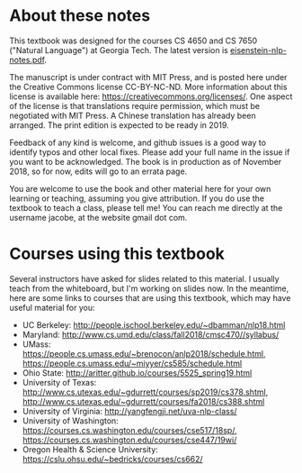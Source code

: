 # About these notes

This textbook was designed for the courses CS 4650 and CS 7650 ("Natural Language") at Georgia Tech. The latest version is [eisenstein-nlp-notes.pdf](eisenstein-nlp-notes.pdf). 

The manuscript is under contract with MIT Press, and is posted here under the Creative Commons license CC-BY-NC-ND. More information about this license is available here: https://creativecommons.org/licenses/. One aspect of the license is that translations require permission, which must be negotiated with MIT Press. A Chinese translation has already been arranged. The print edition is expected to be ready in 2019. 

Feedback of any kind is welcome, and github issues is a good way to identify typos and other local fixes. Please add your full name in the issue if you want to be acknowledged. The book is in production as of November 2018, so for now, edits will go to an errata page.

You are welcome to use the book and other material here for your own learning or teaching, assuming you give attribution. If you do use the textbook to teach a class, please tell me! You can reach me directly at the username jacobe, at the website gmail dot com.

# Courses using this textbook

Several instructors have asked for slides related to this material. I usually teach from the whiteboard, but I'm working on slides now. In the meantime, here are some links to courses that are using this textbook, which may have useful material for you:

- UC Berkeley: http://people.ischool.berkeley.edu/~dbamman/nlp18.html
- Maryland: http://www.cs.umd.edu/class/fall2018/cmsc470//syllabus/
- UMass: https://people.cs.umass.edu/~brenocon/anlp2018/schedule.html, https://people.cs.umass.edu/~miyyer/cs585/schedule.html
- Ohio State: http://aritter.github.io/courses/5525_spring19.html
- University of Texas: http://www.cs.utexas.edu/~gdurrett/courses/sp2019/cs378.shtml, http://www.cs.utexas.edu/~gdurrett/courses/fa2018/cs388.shtml
- University of Virginia: http://yangfengji.net/uva-nlp-class/
- University of Washington: https://courses.cs.washington.edu/courses/cse517/18sp/, https://courses.cs.washington.edu/courses/cse447/19wi/
- Oregon Health & Science University: https://cslu.ohsu.edu/~bedricks/courses/cs662/
